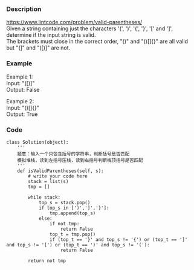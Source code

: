 ### Description
https://www.lintcode.com/problem/valid-parentheses/ \
Given a string containing just the characters '(', ')', '{', '}', '[' and ']', determine if the input string is valid.\
The brackets must close in the correct order, "()" and "()[]{}" are all valid but "(]" and "([)]" are not.

### Example
Example 1:\
Input: "([)]"\
Output: False

Example 2:\
Input: "()[]{}"\
Output: True

### Code
```
class Solution(object):
    '''
    题意：输入一个只包含括号的字符串，判断括号是否匹配
    模拟堆栈，读到左括号压栈，读到右括号判断栈顶括号是否匹配
    '''
    def isValidParentheses(self, s):
        # write your code here
        stack = list(s)
        tmp = []
        
        while stack:
            top_s = stack.pop()
            if top_s in [')',']','}']:
                tmp.append(top_s)
            else:
                if not tmp:
                    return False
                top_t = tmp.pop()
                if (top_t == '}' and top_s != '{') or (top_t == ']' and top_s != '[') or (top_t == ')' and top_s != '('):
                    return False
                    
        return not tmp
```

